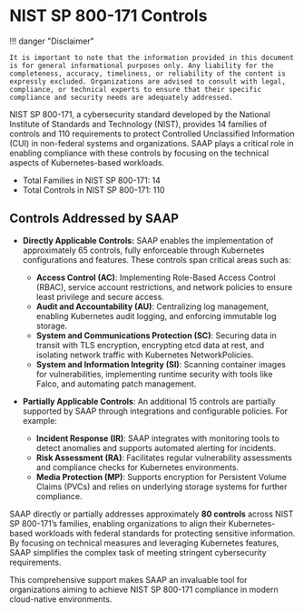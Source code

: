 # NIST SP 800-171 Controls

!!! danger "Disclaimer"

    It is important to note that the information provided in this document is for general informational purposes only. Any liability for the completeness, accuracy, timeliness, or reliability of the content is expressly excluded. Organizations are advised to consult with legal, compliance, or technical experts to ensure that their specific compliance and security needs are adequately addressed.

NIST SP 800-171, a cybersecurity standard developed by the National Institute of Standards and Technology (NIST), provides 14 families of controls and 110 requirements to protect Controlled Unclassified Information (CUI) in non-federal systems and organizations. SAAP plays a critical role in enabling compliance with these controls by focusing on the technical aspects of Kubernetes-based workloads.

- Total Families in NIST SP 800-171: 14
- Total Controls in NIST SP 800-171: 110

## Controls Addressed by SAAP

- **Directly Applicable Controls:** SAAP enables the implementation of approximately 65 controls, fully enforceable through Kubernetes configurations and features. These controls span critical areas such as:

    - **Access Control (AC)**: Implementing Role-Based Access Control (RBAC), service account restrictions, and network policies to ensure least privilege and secure access.
    - **Audit and Accountability (AU)**: Centralizing log management, enabling Kubernetes audit logging, and enforcing immutable log storage.
    - **System and Communications Protection (SC)**: Securing data in transit with TLS encryption, encrypting etcd data at rest, and isolating network traffic with Kubernetes NetworkPolicies.
    - **System and Information Integrity (SI)**: Scanning container images for vulnerabilities, implementing runtime security with tools like Falco, and automating patch management.

- **Partially Applicable Controls**: An additional 15 controls are partially supported by SAAP through integrations and configurable policies. For example:

    - **Incident Response (IR)**: SAAP integrates with monitoring tools to detect anomalies and supports automated alerting for incidents.
    - **Risk Assessment (RA)**: Facilitates regular vulnerability assessments and compliance checks for Kubernetes environments.
    - **Media Protection (MP)**: Supports encryption for Persistent Volume Claims (PVCs) and relies on underlying storage systems for further compliance.

SAAP directly or partially addresses approximately **80 controls** across NIST SP 800-171’s families, enabling organizations to align their Kubernetes-based workloads with federal standards for protecting sensitive information. By focusing on technical measures and leveraging Kubernetes features, SAAP simplifies the complex task of meeting stringent cybersecurity requirements.

This comprehensive support makes SAAP an invaluable tool for organizations aiming to achieve NIST SP 800-171 compliance in modern cloud-native environments.
